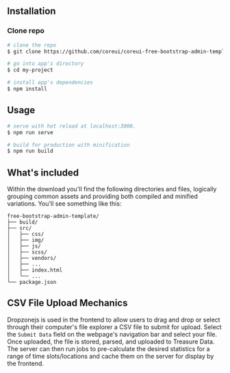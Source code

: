 ## Installation

### Clone repo

``` bash
# clone the repo
$ git clone https://github.com/coreui/coreui-free-bootstrap-admin-template.git my-project

# go into app's directory
$ cd my-project

# install app's dependencies
$ npm install
```

## Usage

``` bash
# serve with hot reload at localhost:3000.
$ npm run serve

# build for production with minification
$ npm run build
```

## What's included

Within the download you'll find the following directories and files, logically grouping common assets and providing both compiled and minified variations. You'll see something like this:

```
free-bootstrap-admin-template/
├── build/
├── src/
│   ├── css/
│   ├── img/
│   ├── js/
│   ├── scss/
│   ├── vendors/
│   ├── ...
│   ├── index.html
│   └── ...
└── package.json
```

## CSV File Upload Mechanics

Dropzonejs is used in the frontend to allow users to drag and drop or select through their computer's file explorer a CSV file to submit for upload. Select the `Submit Data` field on the webpage's navigation bar and select your file. Once uploaded, the file is stored, parsed, and uploaded to Treasure Data. The server can then run jobs to pre-calculate the desired statistics for a range of time slots/locations and cache them on the server for display by the frontend.
